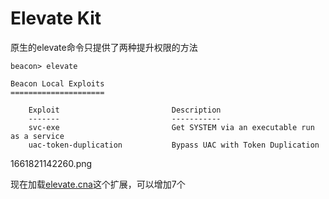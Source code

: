 # Elevate Kit

原生的elevate命令只提供了两种提升权限的方法

```
beacon> elevate

Beacon Local Exploits
=====================

    Exploit                         Description
    -------                         -----------
    svc-exe                         Get SYSTEM via an executable run as a service
    uac-token-duplication           Bypass UAC with Token Duplication

```

1661821142260.png

现在加载[elevate.cna]()这个扩展，可以增加7个
